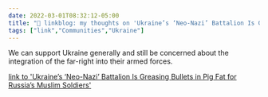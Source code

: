 ```yaml
---
date: 2022-03-01T08:32:12-05:00
title: "🔗 linkblog: my thoughts on 'Ukraine’s ‘Neo-Nazi’ Battalion Is Greasing Bullets in Pig Fat for Russia’s Muslim Soldiers'"
tags: ["link","Communities","Ukraine"]
---
```

We can support Ukraine generally and still be concerned about the integration of the far-right into their armed forces.
 
[link to 'Ukraine’s ‘Neo-Nazi’ Battalion Is Greasing Bullets in Pig Fat for Russia’s Muslim Soldiers'](https://www.vice.com/en/article/xgd73j/ukraine-neo-nazi-battalion-azov-bullets-pig-fat-chechen-russia)
